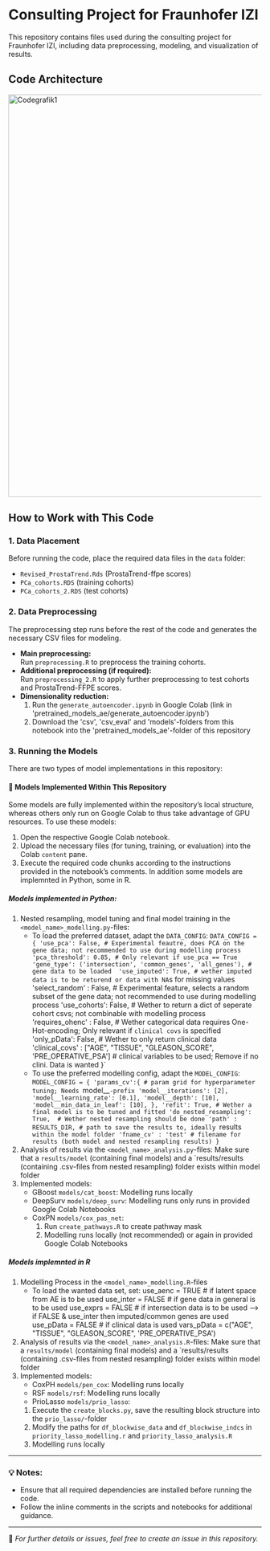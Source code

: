 # Consulting Project for Fraunhofer IZI

This repository contains files used during the consulting project for Fraunhofer IZI, including data preprocessing, modeling, and visualization of results.

## Code Architecture

<img width="802" alt="Codegrafik1" src="https://github.com/user-attachments/assets/4541a784-5e3d-4370-bb9f-61b909857a6e" />



## How to Work with This Code

### 1. Data Placement
Before running the code, place the required data files in the `data` folder:
- `Revised_ProstaTrend.Rds` (ProstaTrend-ffpe scores)
- `PCa_cohorts.RDS` (training cohorts)
- `PCa_cohorts_2.RDS` (test cohorts)

### 2. Data Preprocessing
The preprocessing step runs before the rest of the code and generates the necessary CSV files for modeling.

- **Main preprocessing:**  
  Run `preprocessing.R` to preprocess the training cohorts.
- **Additional preprocessing (if required):**  
  Run `preprocessing_2.R` to apply further preprocessing to test cohorts and ProstaTrend-FFPE scores.
- **Dimensionality reduction:**
  1. Run the `generate_autoencoder.ipynb` in Google Colab (link in 'pretrained_models_ae/generate_autoencoder.ipynb')
  2. Download the 'csv', 'csv_eval' and 'models'-folders from this notebook into the 'pretrained_models_ae'-folder of this repository

### 3. Running the Models
There are two types of model implementations in this repository:

#### **📌 Models Implemented Within This Repository**
Some models are fully implemented within the repository’s local structure, whereas others only run on Google Colab to thus take advantage of GPU resources. To use these models:
1. Open the respective Google Colab notebook.
2. Upload the necessary files (for tuning, training, or evaluation) into the Colab `content` pane.
3. Execute the required code chunks according to the instructions provided in the notebook’s comments.
In addition some models are implemnted in Python, some in R.

##### Models implemented in Python:
1. Nested resampling, model tuning and final model training in the `<model_name>_modelling.py`-files:
    - To load the preferred dataset, adapt the `DATA_CONFIG`:
        `DATA_CONFIG = {
        'use_pca': False, # Experimental feautre, does PCA on the gene data; not recommended to use during modelling process
        'pca_threshold': 0.85, # Only relevant if use_pca == True
        'gene_type': ('intersection', 'common_genes', 'all_genes'), # gene data to be loaded 
        'use_imputed': True, # wether imputed data is to be returend or data with NA`s for missing values
        'select_random' : False, # Experimental feature, selects a random subset of the gene data; not recommended to use during modelling process
        'use_cohorts': False, # Wether to return a dict of seperate cohort csvs; not combinable with modelling process
        'requires_ohenc' : False, # Wether categorical data requires One-Hot-encoding; Only relevant if `clinical covs` is specified
        'only_pData': False, # Wether to only return clinical data
        'clinical_covs' : ["AGE", "TISSUE", "GLEASON_SCORE", 'PRE_OPERATIVE_PSA'] # clinical variables to be used; Remove if no clini. Data is wanted
        }`
    - To use the preferred modelling config, adapt the `MODEL_CONFIG`:
        `MODEL_CONFIG = {
        'params_cv':{ # param grid for hyperparameter tuning; Needs `model__`-prefix
        'model__iterations': [2],
        'model__learning_rate': [0.1],
        'model__depth': [10],
        'model__min_data_in_leaf': [10],
        },
        'refit': True, # Wether a final model is to be tuned and fitted
        'do_nested_resampling': True,  # Wether nested resampling should be done
        'path' : RESULTS_DIR, # path to save the results to, ideally `results` within the model folder
        'fname_cv' : 'test' # filename for results (both model and nested resampling results)
        }`
2. Analysis of results via the `<model_name>_analysis.py`-files: Make sure that a `results/model` (containing final models) and a `results/results (containing .csv-files from nested resampling) folder exists within model folder
3. Implemented models:
    - GBoost `models/cat_boost`: Modelling runs locally
    - DeepSurv `models/deep_surv`: Modelling runs only runs in provided Google Colab Notebooks
    - CoxPN `models/cox_pas_net`:
      1. Run `create_pathways.R` to create pathway mask
      2. Modelling runs locally (not recommended) or again in provided Google Colab Notebooks
    
##### Models implemnted in R
1. Modelling Process in the `<model_name>_modelling.R`-files
    - To load the wanted data set, set:
use_aenc = TRUE # if latent space from AE is to be used
use_inter = FALSE # if gene data in general is to be used
use_exprs = FALSE # if intersection data is to be used --> if FALSE & use_inter then imputed/common genes are used
use_pData = FALSE # if clinical data is used
vars_pData = c("AGE", "TISSUE", "GLEASON_SCORE", 'PRE_OPERATIVE_PSA')
3. Analysis of results via the `<model_name>_analysis.R`-files: Make sure that a `results/model` (containing final models) and a `results/results (containing .csv-files from nested resampling) folder exists within model folder
4. Implemented models:
    - CoxPH `models/pen_cox`: Modelling runs locally
    - RSF `models/rsf`: Modelling runs locally
    - PrioLasso `models/prio_lasso`:
     1. Execute the `create_blocks.py`, save the resulting block structure into the `prio_lasso/`-folder
     2. Modify the paths for `df_blockwise_data` and `df_blockwise_indcs` in `priority_lasso_modelling.r` and `priority_lasso_analysis.R`
     3. Modelling runs locally

---

### 💡 Notes:
- Ensure that all required dependencies are installed before running the code.
- Follow the inline comments in the scripts and notebooks for additional guidance.

---

📌 *For further details or issues, feel free to create an issue in this repository.*

